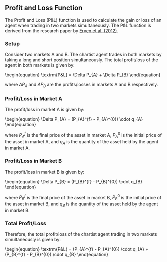

## Profit and Loss Function 

The Profit and Loss (P&L) function is used to calculate the gain or loss of an agent when trading in two markets simultaneously. The P&L function is derived from the research paper by [Erven et al. (2012)](https://link.springer.com/article/10.1007/s10458-011-9152-2).

### Setup

Consider two markets A and B. The chartist agent trades in both markets by taking a long and short position simultaneously. The total profit/loss of the agent in both markets is given by:

\begin{equation}
\textrm{P&L} = \Delta P_{A} + \Delta P_{B}
\end{equation}

where $\Delta P_{A}$ and $\Delta P_{B}$ are the profits/losses in markets A and B respectively. 

### Profit/Loss in Market A

The profit/loss in market A is given by:

\begin{equation}
\Delta P_{A} = (P_{A}^{f} - P_{A}^{0}) \cdot q_{A}
\end{equation}

where $P_{A}^{f}$ is the final price of the asset in market A, $P_{A}^{0}$ is the initial price of the asset in market A, and $q_{A}$ is the quantity of the asset held by the agent in market A.

### Profit/Loss in Market B

The profit/loss in market B is given by:

\begin{equation}
\Delta P_{B} = (P_{B}^{f} - P_{B}^{0}) \cdot q_{B}
\end{equation}

where $P_{B}^{f}$ is the final price of the asset in market B, $P_{B}^{0}$ is the initial price of the asset in market B, and $q_{B}$ is the quantity of the asset held by the agent in market B.

### Total Profit/Loss

Therefore, the total profit/loss of the chartist agent trading in two markets simultaneously is given by:

\begin{equation}
\textrm{P&L} = (P_{A}^{f} - P_{A}^{0}) \cdot q_{A} + (P_{B}^{f} - P_{B}^{0}) \cdot q_{B}
\end{equation}